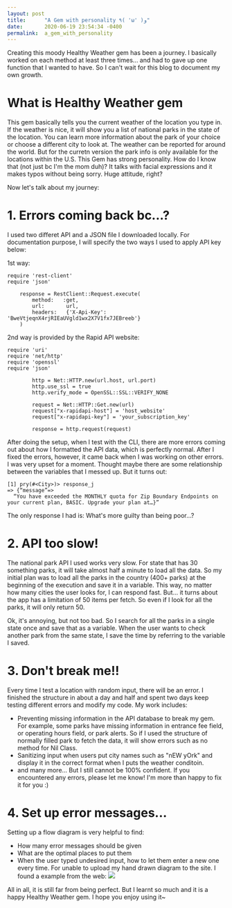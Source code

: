 ```yaml
---
layout: post
title:      "A Gem with personality ٩( 'ω' )و"
date:       2020-06-19 23:54:34 -0400
permalink:  a_gem_with_personality
---
```



Creating this moody Healthy Weather gem has been a journey. I basically worked on each method at least three times... and had to gave up one function that I wanted to have. So I can't wait for this blog to document my own growth.


# What is Healthy Weather gem
This gem basically tells you the current weather of the location you type in. If the weather is nice, it will show you a list of national parks in the state of the location. You can learn more information about the park of your choice or choose a different city to look at.
The weather can be reported for around the world. But for the curretn version the park info is only available for the locations within the U.S.
This Gem has strong personality. How do I know that (not just bc I'm the mom duh)? It talks with facial expressions and it makes typos without being sorry. Huge attitude, right?


Now let's talk about my journey:
# 1. Errors coming back bc...?
I used two differet API and a JSON file I downloaded locally. For documentation purpose, I will specify the two ways I used to apply API key below:

1st way:
```
require 'rest-client'
require 'json'

    response = RestClient::Request.execute(
        method:   :get,
        url:       url,
        headers:   {'X-Api-Key': 'BweVtjeqnX4rjRIEaUVgld1wx2X7V1fx7JEBreeb'}
    )
```


2nd way is provided by the Rapid API website:
```
require 'uri'
require 'net/http'
require 'openssl'
require 'json'

        http = Net::HTTP.new(url.host, url.port)
        http.use_ssl = true
        http.verify_mode = OpenSSL::SSL::VERIFY_NONE
        
        request = Net::HTTP::Get.new(url)
        request["x-rapidapi-host"] = 'host_website'
        request["x-rapidapi-key"] = 'your_subscription_key'
        
        response = http.request(request)
```

After doing the setup, when I test with the CLI, there are more errors coming out about how I formatted the API data, which is perfectly normal. After I fixed the errors, however, it came back when I was working on other errors. I was very upset for a moment. Thought maybe there are some relationship between the variables that I messed up. But it turns out:

```
[1] pry(#<City>)> response_j
=> {“message”=>
  “You have exceeded the MONTHLY quota for Zip Boundary Endpoints on your current plan, BASIC. Upgrade your plan at…}”
```

The only response I had is: What's more guilty than being poor...?


# 2. API too slow!
The national park API I used works very slow. For state that has 30 something parks, it will take almost half a minute to load all the data. So my initial plan was to load all the parks in the country (400+ parks) at the beginning of the execution and save it in a variable. This way, no matter how many cities the user looks for, I can respond fast.
But... it turns about the app has a limitation of 50 items per fetch. So even if I look for all the parks, it will only return 50.

Ok, it's annoying, but not too bad. So I search for all the parks in a single state once and save that as a variable. When the user wants to check another park from the same state, I save the time by referring to the variable I saved.


# 3. Don't break me!!
Every time I test a location with random input, there will be an error. I finished the structure in about a day and half and spent two days keep testing different errors and modify my code. My work includes:
 - Preventing missing information in the API database to break my gem. For example, some parks have missing information in entrance fee field, or operating hours field, or park alerts. So if I used the structure of normally filled park to fetch the data, it will show errors such as no method for Nil Class.
 - Sanitizing input when users put city names such as "nEW yOrk" and display it in the correct format when I puts the weather conditoin.
 - and many more... 
 But I still cannot be 100% confident. If you encountered any errors, please let me know! I'm more than happy to fix it for you :)


# 4. Set up error messages...
Setting up a flow diagram is very helpful to find:
 - How many error messages should be given
 - What are the optimal places to put them
 - When the user typed undesired input, how to let them enter a new one every time.
For unable to upload my hand drawn diagram to the site. I found a example from the web:
![](https://i.pinimg.com/originals/8a/de/ec/8adeec11292e6cf4c626d3c34b9919d4.png)


All in all, it is still far from being perfect. But I learnt so much and it is a happy Healthy Weather gem. I hope you enjoy using it~

